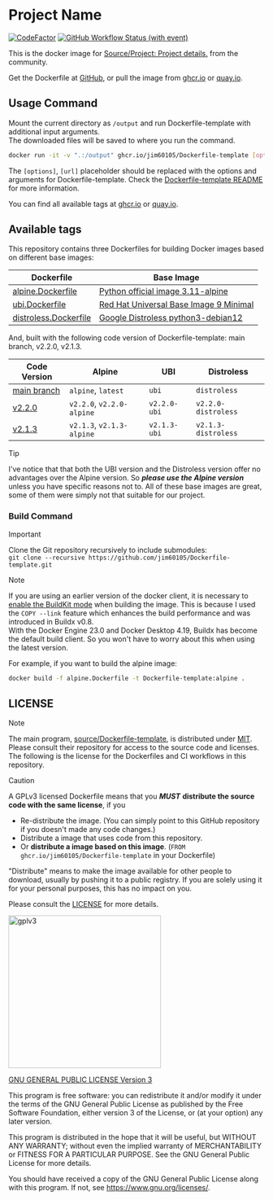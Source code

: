 # Project Name

[![CodeFactor](https://www.codefactor.io/repository/github/jim60105/Dockerfile-template/badge?style=for-the-badge)](https://www.codefactor.io/repository/github/jim60105/Dockerfile-template) [![GitHub Workflow Status (with event)](https://img.shields.io/github/actions/workflow/status/jim60105/Dockerfile-template/scan.yml?label=IMAGE%20SCAN&style=for-the-badge)](https://github.com/jim60105/Dockerfile-template/actions/workflows/scan.yml)

This is the docker image for [Source/Project: Project details.](https://github.com/source/Dockerfile-template) from the community.

Get the Dockerfile at [GitHub](https://github.com/jim60105/Dockerfile-template), or pull the image from [ghcr.io](https://ghcr.io/jim60105/Dockerfile-template) or [quay.io](https://quay.io/repository/jim60105/Dockerfile-template?tab=tags).

## Usage Command

Mount the current directory as `/output` and run Dockerfile-template with additional input arguments.  
The downloaded files will be saved to where you run the command.

```bash
docker run -it -v ".:/output" ghcr.io/jim60105/Dockerfile-template [options] [url]
```

The `[options]`, `[url]` placeholder should be replaced with the options and arguments for Dockerfile-template. Check the [Dockerfile-template README](https://github.com/source/Dockerfile-template?tab=readme-ov-file#usage) for more information.

You can find all available tags at [ghcr.io](https://github.com/jim60105/Dockerfile-template/pkgs/container/Dockerfile-template/versions?filters%5Bversion_type%5D=tagged) or [quay.io](https://quay.io/repository/jim60105/Dockerfile-template?tab=tags).

## Available tags

This repository contains three Dockerfiles for building Docker images based on different base images:

| Dockerfile                                     | Base Image                                                                                                                         |
| ---------------------------------------------- | ---------------------------------------------------------------------------------------------------------------------------------- |
| [alpine.Dockerfile](alpine.Dockerfile)         | [Python official image 3.11-alpine](https://hub.docker.com/_/python/)                                                              |
| [ubi.Dockerfile](ubi.Dockerfile)               | [Red Hat Universal Base Image 9 Minimal](https://catalog.redhat.com/software/containers/ubi9/ubi-minimal/615bd9b4075b022acc111bf5) |
| [distroless.Dockerfile](distroless.Dockerfile) | [Google Distroless python3-debian12](https://github.com/GoogleContainerTools/distroless)                                           |

And, built with the following code version of Dockerfile-template: main branch, v2.2.0, v2.1.3.

| Code Version                                                                | Alpine                    | UBI          | Distroless          |
| --------------------------------------------------------------------------- | ------------------------- | ------------ | ------------------- |
| [main branch](https://github.com/source/Dockerfile-template)                | `alpine`, `latest`        | `ubi`        | `distroless`        |
| [v2.2.0](https://github.com/source/Dockerfile-template/releases/tag/v2.2.0) | `v2.2.0`, `v2.2.0-alpine` | `v2.2.0-ubi` | `v2.2.0-distroless` |
| [v2.1.3](https://github.com/source/Dockerfile-template/releases/tag/v2.1.3) | `v2.1.3`, `v2.1.3-alpine` | `v2.1.3-ubi` | `v2.1.3-distroless` |

> [!TIP]
> I've notice that that both the UBI version and the Distroless version offer no advantages over the Alpine version. So _**please use the Alpine version**_ unless you have specific reasons not to. All of these base images are great, some of them were simply not that suitable for our project.

### Build Command

> [!IMPORTANT]  
> Clone the Git repository recursively to include submodules:  
> `git clone --recursive https://github.com/jim60105/Dockerfile-template.git`

> [!NOTE]  
> If you are using an earlier version of the docker client, it is necessary to [enable the BuildKit mode](https://docs.docker.com/build/buildkit/#getting-started) when building the image. This is because I used the `COPY --link` feature which enhances the build performance and was introduced in Buildx v0.8.  
> With the Docker Engine 23.0 and Docker Desktop 4.19, Buildx has become the default build client. So you won't have to worry about this when using the latest version.

For example, if you want to build the alpine image:

```bash
docker build -f alpine.Dockerfile -t Dockerfile-template:alpine .
```

## LICENSE

> [!NOTE]  
> The main program, [source/Dockerfile-template](https://github.com/source/Dockerfile-template), is distributed under [MIT](https://github.com/source/Dockerfile-template/blob/main/LICENSE).  
> Please consult their repository for access to the source code and licenses.  
> The following is the license for the Dockerfiles and CI workflows in this repository.

> [!CAUTION]
> A GPLv3 licensed Dockerfile means that you _**MUST**_ **distribute the source code with the same license**, if you
>
> - Re-distribute the image. (You can simply point to this GitHub repository if you doesn't made any code changes.)
> - Distribute a image that uses code from this repository.
> - Or **distribute a image based on this image**. (`FROM ghcr.io/jim60105/Dockerfile-template` in your Dockerfile)
>
> "Distribute" means to make the image available for other people to download, usually by pushing it to a public registry. If you are solely using it for your personal purposes, this has no impact on you.
>
> Please consult the [LICENSE](LICENSE) for more details.

<img src="https://github.com/jim60105/Dockerfile-template/assets/16995691/ea799bbb-d531-4514-baee-13874322ec48" alt="gplv3" width="300" />

[GNU GENERAL PUBLIC LICENSE Version 3](LICENSE)

This program is free software: you can redistribute it and/or modify it under the terms of the GNU General Public License as published by the Free Software Foundation, either version 3 of the License, or (at your option) any later version.

This program is distributed in the hope that it will be useful, but WITHOUT ANY WARRANTY; without even the implied warranty of MERCHANTABILITY or FITNESS FOR A PARTICULAR PURPOSE. See the GNU General Public License for more details.

You should have received a copy of the GNU General Public License along with this program. If not, see <https://www.gnu.org/licenses/>.
